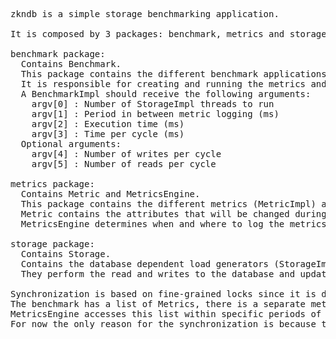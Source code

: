 <pre>
zkndb is a simple storage benchmarking application.

It is composed by 3 packages: benchmark, metrics and storage.

benchmark package: 
  Contains Benchmark.
  This package contains the different benchmark applications (BenchmarkImpl). 
  It is responsible for creating and running the metrics and storage.
  A BenchmarkImpl should receive the following arguments:
    argv[0] : Number of StorageImpl threads to run
    argv[1] : Period in between metric logging (ms)
    argv[2] : Execution time (ms)
    argv[3] : Time per cycle (ms)
  Optional arguments:
    argv[4] : Number of writes per cycle
    argv[5] : Number of reads per cycle
  
metrics package:
  Contains Metric and MetricsEngine.
  This package contains the different metrics (MetricImpl) and metric logging logic (EngineImpl).
  Metric contains the attributes that will be changed during the benchmark and are accessed by the MetricsEngine and Storage.
  MetricsEngine determines when and where to log the metrics.
  
storage package:
  Contains Storage.
  Contains the database dependent load generators (StorageImpl). 
  They perform the read and writes to the database and update the Metrics.
  
Synchronization is based on fine-grained locks since it is done at the Metric level. 
The benchmark has a list of Metrics, there is a separate metric for each Storage thread. 
MetricsEngine accesses this list within specific periods of time (argv[1]).
For now the only reason for the synchronization is because the MetricsEngine resets the metrics after logging so they do not overload.
</pre>
